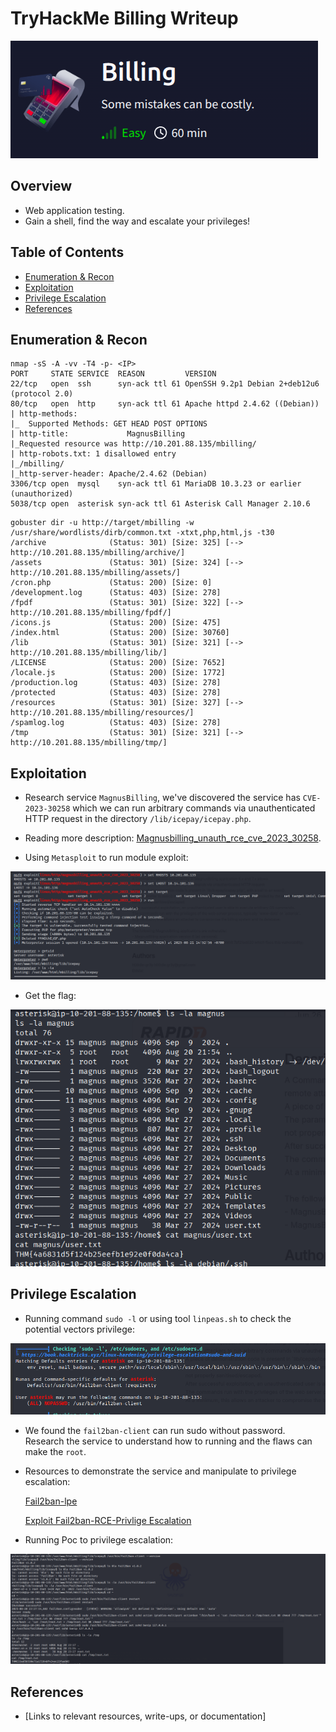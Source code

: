 # TryHackMe Billing Writeup

![alt text](image.png)

## Overview
+ Web application testing.
+ Gain a shell, find the way and escalate your privileges! 


## Table of Contents
- [Enumeration & Recon](#enumeration)
- [Exploitation](#exploitation)
- [Privilege Escalation](#privilege-escalation)
- [References](#references)

## Enumeration & Recon

```
nmap -sS -A -vv -T4 -p- <IP>
PORT     STATE SERVICE  REASON         VERSION
22/tcp   open  ssh      syn-ack ttl 61 OpenSSH 9.2p1 Debian 2+deb12u6 (protocol 2.0)
80/tcp   open  http     syn-ack ttl 61 Apache httpd 2.4.62 ((Debian))
| http-methods: 
|_  Supported Methods: GET HEAD POST OPTIONS
| http-title:             MagnusBilling        
|_Requested resource was http://10.201.88.135/mbilling/
| http-robots.txt: 1 disallowed entry 
|_/mbilling/
|_http-server-header: Apache/2.4.62 (Debian)
3306/tcp open  mysql    syn-ack ttl 61 MariaDB 10.3.23 or earlier (unauthorized)
5038/tcp open  asterisk syn-ack ttl 61 Asterisk Call Manager 2.10.6
```

```
gobuster dir -u http://target/mbilling -w /usr/share/wordlists/dirb/common.txt -xtxt,php,html,js -t30
/archive              (Status: 301) [Size: 325] [--> http://10.201.88.135/mbilling/archive/]
/assets               (Status: 301) [Size: 324] [--> http://10.201.88.135/mbilling/assets/]
/cron.php             (Status: 200) [Size: 0]
/development.log      (Status: 403) [Size: 278]
/fpdf                 (Status: 301) [Size: 322] [--> http://10.201.88.135/mbilling/fpdf/]
/icons.js             (Status: 200) [Size: 475]
/index.html           (Status: 200) [Size: 30760]
/lib                  (Status: 301) [Size: 321] [--> http://10.201.88.135/mbilling/lib/]
/LICENSE              (Status: 200) [Size: 7652]
/locale.js            (Status: 200) [Size: 1772]
/production.log       (Status: 403) [Size: 278]
/protected            (Status: 403) [Size: 278]
/resources            (Status: 301) [Size: 327] [--> http://10.201.88.135/mbilling/resources/]
/spamlog.log          (Status: 403) [Size: 278]
/tmp                  (Status: 301) [Size: 321] [--> http://10.201.88.135/mbilling/tmp/]
```


## Exploitation

+ Research service `MagnusBilling`, we've discovered the service has `CVE-2023-30258` which we can run arbitrary commands via unauthenticated HTTP request in the directory `/lib/icepay/icepay.php`.
+ Reading more description: [Magnusbilling_unauth_rce_cve_2023_30258](https://www.rapid7.com/db/modules/exploit/linux/http/magnusbilling_unauth_rce_cve_2023_30258/).

+ Using `Metasploit` to run module exploit:

![alt text](image-1.png)

+ Get the flag:

![alt text](image-2.png)

## Privilege Escalation

+ Running command `sudo -l` or using tool `linpeas.sh` to check the potential vectors privilege:

![alt text](image-3.png)

+ We found the `fail2ban-client` can run sudo without password. Research the service to understand how to running and the flaws can make the `root`.

+ Resources to demonstrate the service and manipulate to privilege escalation:

    [Fail2ban-lpe](https://juggernaut-sec.com/fail2ban-lpe/)

    [Exploit Fail2ban-RCE-Privlige Escalation](https://sploitus.com/exploit?id=PACKETSTORM:189989)

+ Running Poc to privilege escalation:

![alt text](image-4.png)

## References
- [Links to relevant resources, write-ups, or documentation]
